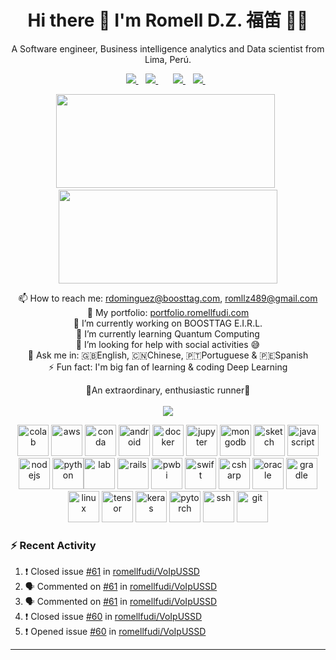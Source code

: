 <h1 align='center'>
  Hi there 👋 I'm Romell D.Z. 福笛 👨‍💻
</h1>

<p align='center'>
  A Software engineer, Business intelligence analytics and Data scientist from Lima, Perú.
</p>

<p align='center'>
  
  <a href="https://www.twitter.com/romellfudi/">
    <img src="https://img.shields.io/badge/twitter-%2300ACEE.svg?&style=for-the-badge&logo=twitter&logoColor=white" />
  </a>&nbsp;&nbsp;
  <a href="https://wa.me/51952645566?text=Hi!%20Romell">
    <img src="https://img.shields.io/badge/WHATSAPP-%2325D366.svg?&style=for-the-badge&logo=whatsapp&logoColor=white" />    
  </a>&nbsp;&nbsp;
<!--   <a href="https://telegram.me/romellfudi/">
    <img src="https://img.shields.io/badge/telegram-%2300ACEE.svg?&style=for-the-badge&logo=telegram&logoColor=white" /> -->
  </a>&nbsp;&nbsp;
  <a href="https://www.linkedin.com/in/romell-dominguez/">
    <img src="https://img.shields.io/badge/linkedin-%230077B5.svg?&style=for-the-badge&logo=linkedin&logoColor=white" />
  </a>&nbsp;&nbsp;
  <a href="https://instagram.com/romellfudi">
    <img src="https://img.shields.io/badge/instagram-%23E4405F.svg?&style=for-the-badge&logo=instagram&logoColor=white" />        
  </a>&nbsp;&nbsp;
  
</p>

<p align='center'>
  <a href="#"><img src="https://github-readme-stats.vercel.app/api?username=romellfudi&show_icons=true&count_private=true&theme=dark" width="350" height="150"></a>&nbsp;&nbsp;
  <a href="#"><img src="https://github-readme-stats.vercel.app/api/top-langs/?username=romellfudi&layout=compact&theme=dark" width="350" height="150"></a>
  
</p>

<p align='center'>
  📫 How to reach me: <a href='mailto:rdominguez@boosttag.com'>rdominguez@boosttag.com</a>, <a href='mailto:romllz489@gmail.com'>romllz489@gmail.com</a><br>
  🍱 My portfolio: <a href='http://portfolio.romellfudi.com/'>portfolio.romellfudi.com</a><br>
  🔭 I’m currently working on BOOSTTAG E.I.R.L.</br>
  🌱 I’m currently learning Quantum Computing</br>
  🤔 I’m looking for help with social activities 😅</br>
  💬 Ask me in: 🇬🇧English, 🇨🇳Chinese, 🇵🇹Portuguese & 🇵🇪Spanish</br>
  ⚡ Fun fact: I'm big fan of learning & coding Deep Learning
</p>  
<p align='center'> 🏃An extraordinary, enthusiastic runner👊 </br></br>
  <a href="#"><img src="https://badges.pufler.dev/visits/romellfudi/romellfudi"></a> 
</p>

<p align="center"><img src="https://avatars0.githubusercontent.com/u/33467679" alt="colab" width="50" height="50"/> <img src="https://devicons.github.io/devicon/devicon.git/icons/amazonwebservices/amazonwebservices-original-wordmark.svg" alt="aws" width="50" height="50"/>  <img src="https://avatars2.githubusercontent.com/u/3571983" alt="conda" width="50" height="50"/> <img src="https://devicons.github.io/devicon/devicon.git/icons/android/android-original.svg" alt="android" width="50" height="50"/> <img src="https://devicons.github.io/devicon/devicon.git/icons/docker/docker-original.svg" alt="docker" width="50" height="50"/> <img src="https://avatars1.githubusercontent.com/u/7388996" alt="jupyter" width="50" height="50"/> <img src="https://devicons.github.io/devicon/devicon.git/icons/mongodb/mongodb-original.svg" alt="mongodb" width="50" height="50"/> <img src="https://devicons.github.io/devicon/devicon.git/icons/sketch/sketch-original.svg" alt="sketch" width="50" height="50"/> <img src="https://devicons.github.io/devicon/devicon.git/icons/javascript/javascript-original.svg" alt="javascript" width="50" height="50"/> <img src="https://devicons.github.io/devicon/devicon.git/icons/nodejs/nodejs-original.svg" alt="nodejs" width="50" height="50"/> <img src="https://devicons.github.io/devicon/devicon.git/icons/python/python-original.svg" alt="python" width="50" height="50"/><img src="https://avatars1.githubusercontent.com/u/22800682" alt="lab" width="50" height="50"/> <img src="https://devicons.github.io/devicon/devicon.git/icons/rails/rails-plain.svg" alt="rails" width="50" height="50"/> <img src="https://avatars0.githubusercontent.com/u/42988494" alt="pwbi" width="50" height="50"/> <img src="https://devicons.github.io/devicon/devicon.git/icons/swift/swift-original.svg" alt="swift" width="50" height="50"/> <img src="https://devicons.github.io/devicon/devicon.git/icons/csharp/csharp-original.svg" alt="csharp" width="50" height="50"/> <img src="https://devicons.github.io/devicon/devicon.git/icons/oracle/oracle-original.svg" alt="oracle" width="50" height="50"/> <img src="https://devicons.github.io/devicon/devicon.git/icons/gradle/gradle-plain.svg" alt="gradle" width="50" height="50"/> <img src="https://devicons.github.io/devicon/devicon.git/icons/linux/linux-original.svg" alt="linux" width="50" height="50"/> <img src="https://avatars1.githubusercontent.com/u/15658638" alt="tensor" width="50" height="50"/> <img src="https://avatars0.githubusercontent.com/u/34455048" alt="keras" width="50" height="50"/> <img src="https://avatars0.githubusercontent.com/u/21003710" alt="pytorch" width="50" height="50"/> <img src="https://devicons.github.io/devicon/devicon.git/icons/ssh/ssh-original-wordmark.svg" alt="ssh" width="50" height="50"/> <img src="https://devicons.github.io/devicon/devicon.git/icons/git/git-original.svg" alt="git" width="50" height="50"/></p>

### :zap: Recent Activity

<!--START_SECTION:activity-->
1. ❗️ Closed issue [#61](https://github.com/romellfudi/VoIpUSSD/issues/61) in [romellfudi/VoIpUSSD](https://github.com/romellfudi/VoIpUSSD)
2. 🗣 Commented on [#61](https://github.com/romellfudi/VoIpUSSD/issues/61) in [romellfudi/VoIpUSSD](https://github.com/romellfudi/VoIpUSSD)
3. 🗣 Commented on [#61](https://github.com/romellfudi/VoIpUSSD/issues/61) in [romellfudi/VoIpUSSD](https://github.com/romellfudi/VoIpUSSD)
4. ❗️ Closed issue [#60](https://github.com/romellfudi/VoIpUSSD/issues/60) in [romellfudi/VoIpUSSD](https://github.com/romellfudi/VoIpUSSD)
5. ❗️ Opened issue [#60](https://github.com/romellfudi/VoIpUSSD/issues/60) in [romellfudi/VoIpUSSD](https://github.com/romellfudi/VoIpUSSD)
<!--END_SECTION:activity-->
---
